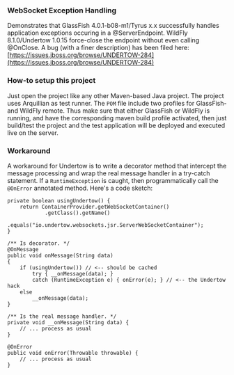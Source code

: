 ### WebSocket Exception Handling

Demonstrates that GlassFish 4.0.1-b08-m1/Tyrus x.x successfully handles application exceptions occuring in a @ServerEndpoint. WildFly 8.1.0/Undertow 1.0.15 force-close the endpoint without even calling @OnClose. A bug (with a finer description) has been filed here:
[https://issues.jboss.org/browse/UNDERTOW-284](https://issues.jboss.org/browse/UNDERTOW-284)

### How-to setup this project

Just open the project like any other Maven-based Java project. The project uses Arquillian as test runner. The `POM` file include two profiles for GlassFish- and WildFly remote. Thus make sure that either GlassFish or WildFly is running, and have the corresponding maven build profile activated, then just build/test the project and the test application will be deployed and executed live on the server.

### Workaround

A workaround for Undertow is to write a decorator method that intercept the message processing and wrap the real message handler in a try-catch statement. If a `RuntimeException` is caught, then programmatically call the `@OnError` annotated method. Here's a code sketch:

    private boolean usingUndertow() {
        return ContainerProvider.getWebSocketContainer()
                .getClass().getName()
                .equals("io.undertow.websockets.jsr.ServerWebSocketContainer");
    }
    
    /** Is decorator. */
    @OnMessage
    public void onMessage(String data)
    {
        if (usingUndertow()) // <-- should be cached
            try { __onMessage(data); }
            catch (RuntimeException e) { onError(e); } // <-- the Undertow hack
        else
            __onMessage(data);
    }
    
    /** Is the real message handler. */
    private void __onMessage(String data) {
        // ... process as usual
    }
    
    @OnError
    public void onError(Throwable throwable) {
        // ... process as usual
    }
